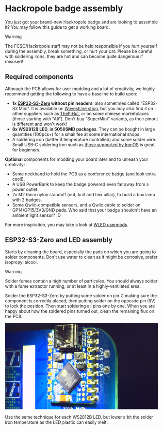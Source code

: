 # Hackropole badge assembly

<!--
SPDX-FileCopyrightText: 2025 Hackropole
SPDX-License-Identifier: CC-BY-4.0
-->

You just got your brand-new Hackropole badge and are looking to assemble it?
You may follow this guide to get a working board.

> [!WARNING]
> The FCSC/Hackropole staff may not be held responsible if you hurt yourself during the assembly, break something, or hurt your cat.
> Please be careful with soldering irons, they are hot and can become quite dangerous if misused!

## Required components

Although the PCB allows for user modding and a lot of creativity, we highly recommend getting the following to have a baseline to build upon:

  - **1x [ESP32-S3-Zero](https://www.waveshare.com/wiki/ESP32-S3-Zero) without pin headers**, also sometimes called "ESP32-S3 Mini". It is available on [Waveshare shop](https://www.waveshare.com/product/arduino/boards-kits/esp32-s3/esp32-s3-zero.htm), but you may also find it on other suppliers such as [ThePiHut](https://thepihut.com/products/esp32-s3-zero-mini-development-board), or on some chinese marketplaces (those starting with "Ali"). Don't buy "SuperMini" variants, as their pinout is different and won't work!
  - **8x WS2812B LED, in 5050SMD packages**. They can be bought in large quantities (100pcs+) for a small fee at some international shops.
  - A soldering iron (better if temperature controlled) and some solder wire. Small USB-C soldering iron such as [those supported by IronOS](https://ralim.github.io/IronOS/) is great for beginners.

**Optional** components for modding your board later and to unleash your creativity:
  - Some neckband to hold the PCB as a conference badge (and look extra cool!).
  - A USB PowerBank to keep the badge powered even far away from a power outlet.
  - 2x M2 6mm nylon standoff (nut, bolt and hex pillar), to build a box lamp with 2 badges.
  - Some Qwiic-compatible sensors, and a Qwiic cable to solder on GP14/GP15/3V3/GND pads. Who said that your badge shouldn't have an ambient light sensor? :D

For more inspiration, you may take a look at [WLED usermods](https://github.com/wled/WLED/blob/main/usermods/readme.md).

## ESP32-S3-Zero and LED assembly

Starts by cleaning the board, especially the pads on which you are going to solder components.
Don't use water to clean as it might be corrosive, prefer isopropyl alcool.

> [!WARNING]
> Solder fumes contain a high number of particules.
> You should always solder with a fume extractor running, or at least in a highly-ventilated area.

Solder the ESP32-S3-Zero by putting some solder on pin 7, making sure the component is correctly placed, then putting solder on the opposite pin (5V) to lock the position. Then start soldering all pins one by one.
When you are happy about how the soldered pins turned out, clean the remaining flux on the PCB.

![ESP32-S3-Zero soldered](./esp32s3_solder.jpg)

Use the same technique for each WS2812B LED, but lower a bit the solder iron temperature as the LED plastic can easily melt.
